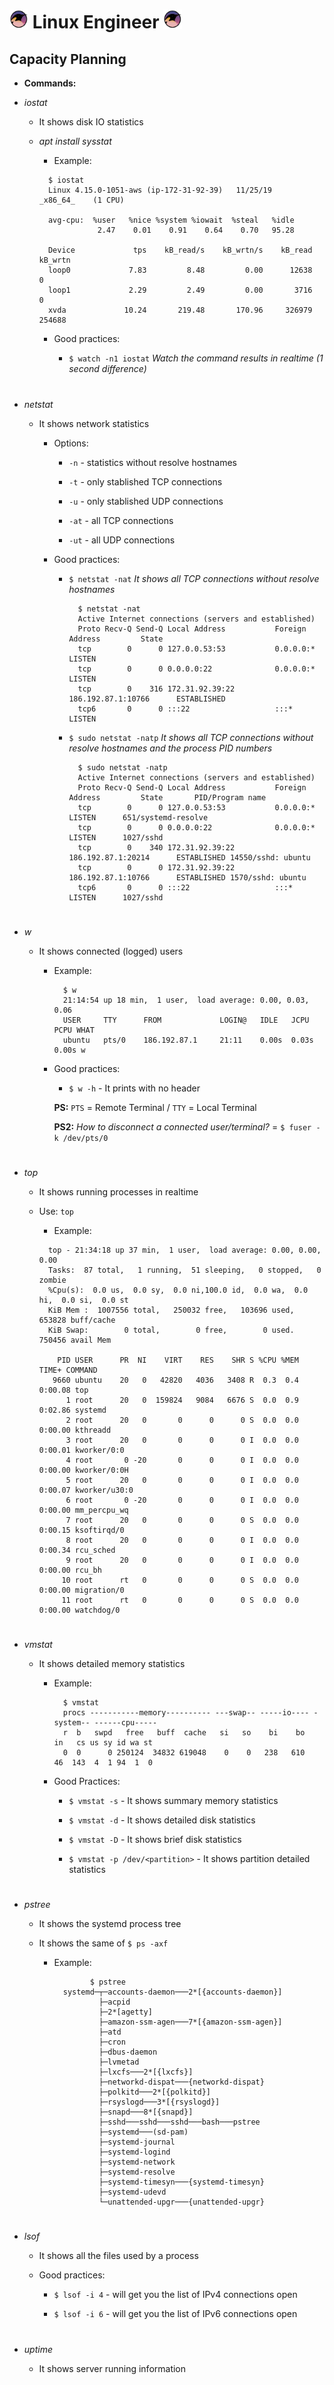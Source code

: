 # <img src="images/gnu-linux.png" width="30px"> Linux Engineer <img src="images/gnu-linux.png" width="30px">

## Capacity Planning

- **Commands:**

- _iostat_

  - It shows disk IO statistics

  - _apt install sysstat_

    - Example:

    ```
      $ iostat
      Linux 4.15.0-1051-aws (ip-172-31-92-39) 	11/25/19 	_x86_64_	(1 CPU)

      avg-cpu:  %user   %nice %system %iowait  %steal   %idle
                 2.47    0.01    0.91    0.64    0.70   95.28

      Device             tps    kB_read/s    kB_wrtn/s    kB_read    kB_wrtn
      loop0             7.83         8.48         0.00      12638          0
      loop1             2.29         2.49         0.00       3716          0
      xvda             10.24       219.48       170.96     326979     254688
    ```

    - Good practices:

      - `$ watch -n1 iostat` _Watch the command results in realtime (1 second difference)_

#

  - _netstat_

    - It shows network statistics

      - Options:

        - `-n` - statistics without resolve hostnames

        - `-t` - only stablished TCP connections

        - `-u` - only stablished UDP connections

        - `-at` - all TCP connections

        - `-ut` - all UDP connections

      - Good practices:

        - `$ netstat -nat` _It shows all TCP connections without resolve hostnames_

          ```
            $ netstat -nat
            Active Internet connections (servers and established)
            Proto Recv-Q Send-Q Local Address           Foreign Address         State
            tcp        0      0 127.0.0.53:53           0.0.0.0:*               LISTEN
            tcp        0      0 0.0.0.0:22              0.0.0.0:*               LISTEN
            tcp        0    316 172.31.92.39:22         186.192.87.1:10766      ESTABLISHED
            tcp6       0      0 :::22                   :::*                    LISTEN
          ```

        - `$ sudo netstat -natp` _It shows all TCP connections without resolve hostnames and the process PID numbers_

          ```
            $ sudo netstat -natp
            Active Internet connections (servers and established)
            Proto Recv-Q Send-Q Local Address           Foreign Address         State       PID/Program name
            tcp        0      0 127.0.0.53:53           0.0.0.0:*               LISTEN      651/systemd-resolve
            tcp        0      0 0.0.0.0:22              0.0.0.0:*               LISTEN      1027/sshd
            tcp        0    340 172.31.92.39:22         186.192.87.1:20214      ESTABLISHED 14550/sshd: ubuntu
            tcp        0      0 172.31.92.39:22         186.192.87.1:10766      ESTABLISHED 1570/sshd: ubuntu
            tcp6       0      0 :::22                   :::*                    LISTEN      1027/sshd
          ```  

#

- _w_

  - It shows connected (logged) users

    - Example:

      ```
        $ w
        21:14:54 up 18 min,  1 user,  load average: 0.00, 0.03, 0.06
        USER     TTY      FROM             LOGIN@   IDLE   JCPU   PCPU WHAT
        ubuntu   pts/0    186.192.87.1     21:11    0.00s  0.03s  0.00s w
      ```

    - Good practices:

      - `$ w -h` - It prints with no header

      **PS:** `PTS` = Remote Terminal / `TTY` = Local Terminal

      **PS2:** _How to disconnect a connected user/terminal?_ = `$ fuser -k /dev/pts/0`

#

- _top_

  - It shows running processes in realtime

  - Use: `top`

    - Example:

    ```
      top - 21:34:18 up 37 min,  1 user,  load average: 0.00, 0.00, 0.00
      Tasks:  87 total,   1 running,  51 sleeping,   0 stopped,   0 zombie
      %Cpu(s):  0.0 us,  0.0 sy,  0.0 ni,100.0 id,  0.0 wa,  0.0 hi,  0.0 si,  0.0 st
      KiB Mem :  1007556 total,   250032 free,   103696 used,   653828 buff/cache
      KiB Swap:        0 total,        0 free,        0 used.   750456 avail Mem

        PID USER      PR  NI    VIRT    RES    SHR S %CPU %MEM     TIME+ COMMAND
       9660 ubuntu    20   0   42820   4036   3408 R  0.3  0.4   0:00.08 top
          1 root      20   0  159824   9084   6676 S  0.0  0.9   0:02.86 systemd
          2 root      20   0       0      0      0 S  0.0  0.0   0:00.00 kthreadd
          3 root      20   0       0      0      0 I  0.0  0.0   0:00.01 kworker/0:0
          4 root       0 -20       0      0      0 I  0.0  0.0   0:00.00 kworker/0:0H
          5 root      20   0       0      0      0 I  0.0  0.0   0:00.07 kworker/u30:0
          6 root       0 -20       0      0      0 I  0.0  0.0   0:00.00 mm_percpu_wq
          7 root      20   0       0      0      0 S  0.0  0.0   0:00.15 ksoftirqd/0
          8 root      20   0       0      0      0 I  0.0  0.0   0:00.34 rcu_sched
          9 root      20   0       0      0      0 I  0.0  0.0   0:00.00 rcu_bh
         10 root      rt   0       0      0      0 S  0.0  0.0   0:00.00 migration/0
         11 root      rt   0       0      0      0 S  0.0  0.0   0:00.00 watchdog/0
    ```

#

- _vmstat_

  - It shows detailed memory statistics

    - Example:

      ```
        $ vmstat
        procs -----------memory---------- ---swap-- -----io---- -system-- ------cpu-----
        r  b   swpd   free   buff  cache   si   so    bi    bo   in   cs us sy id wa st
        0  0      0 250124  34832 619048    0    0   238   610   46  143  4  1 94  1  0
      ```

    - Good Practices:

      - `$ vmstat -s` - It shows summary memory statistics

      - `$ vmstat -d` - It shows detailed disk statistics

      - `$ vmstat -D` - It shows brief disk statistics

      - `$ vmstat -p /dev/<partition>` - It shows partition detailed statistics

#

- _pstree_

  - It shows the systemd process tree

  - It shows the same of `$ ps -axf`

    - Example:

      ```
              $ pstree
        systemd─┬─accounts-daemon───2*[{accounts-daemon}]
                ├─acpid
                ├─2*[agetty]
                ├─amazon-ssm-agen───7*[{amazon-ssm-agen}]
                ├─atd
                ├─cron
                ├─dbus-daemon
                ├─lvmetad
                ├─lxcfs───2*[{lxcfs}]
                ├─networkd-dispat───{networkd-dispat}
                ├─polkitd───2*[{polkitd}]
                ├─rsyslogd───3*[{rsyslogd}]
                ├─snapd───8*[{snapd}]
                ├─sshd───sshd───sshd───bash───pstree
                ├─systemd───(sd-pam)
                ├─systemd-journal
                ├─systemd-logind
                ├─systemd-network
                ├─systemd-resolve
                ├─systemd-timesyn───{systemd-timesyn}
                ├─systemd-udevd
                └─unattended-upgr───{unattended-upgr}
      ```  
#

- _lsof_

  - It shows all the files used by a process

  - Good practices:

    - `$ lsof -i 4` - will get you the list of IPv4 connections open

    - `$ lsof -i 6` - will get you the list of IPv6 connections open

#

- _uptime_

  - It shows server running information
  
